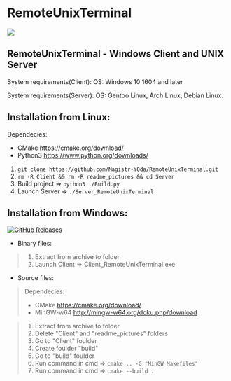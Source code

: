 # RemoteUnixTerminal

![](https://github.com/Magistr-Y0da/RemoteUnixTerminal/blob/master/readme_pictures/MainConsole.PNG)

## RemoteUnixTerminal - Windows Client and UNIX Server

System requirements(Client):
OS: Windows 10 1604 and later

System requirements(Server):
OS: Gentoo Linux,
    Arch Linux,
    Debian Linux.

## Installation from Linux:
Dependecies:
- CMake https://cmake.org/download/
- Python3 https://www.python.org/downloads/

1. ```git clone https://github.com/Magistr-Y0da/RemoteUnixTerminal.git```
2. ```rm -R Client && rm -R readme_pictures && cd Server```
3. Build project =>  ```python3 ./Build.py```
4. Launch Server =>  ```./Server_RemoteUnixTerminal```
    
## Installation from Windows:

[![GitHub Releases](https://img.shields.io/github/downloads/Magistr-Y0da/RemoteUnixTerminal/v1.0/total)](https://github.com/Magistr-Y0da/RemoteUnixTerminal/releases/tag/v1.0)

- Binary files:

> 1. Extract from archive to folder
> 2. Launch Client => Client_RemoteUnixTerminal.exe

- Source files:
> Dependecies:
> - CMake https://cmake.org/download/
> - MinGW-w64 http://mingw-w64.org/doku.php/download

> 1. Extract from archive to folder
> 2. Delete "Client" and "readme_pictures" folders
> 3. Go to "Client" foulder
> 4. Create foulder "build"
> 5. Go to "build" foulder
> 6. Run command in cmd => ```cmake .. -G "MinGW Makefiles"```
> 7. Run command in cmd => ```cmake --build .```
